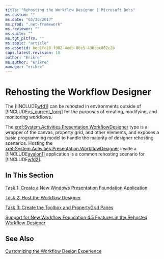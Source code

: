 ```yaml
---
title: "Rehosting the Workflow Designer | Microsoft Docs"
ms.custom: ""
ms.date: "03/30/2017"
ms.prod: ".net-framework"
ms.reviewer: ""
ms.suite: ""
ms.tgt_pltfrm: ""
ms.topic: "article"
ms.assetid: bec1fc28-f902-4edb-86c5-436cec802c2b
caps.latest.revision: 10
author: "Erikre"
ms.author: "erikre"
manager: "erikre"
---
```

# Rehosting the Workflow Designer
The [!INCLUDE[wfd1](../../../includes/wfd1-md.md)] can be rehosted in environments outside of [!INCLUDE[vs_current_long](../../../includes/vs-current-long-md.md)] for the purposes of creating, modifying, and monitoring workflows.  
  
 The <xref:System.Activities.Presentation.WorkflowDesigner> type is a wrapper of the canvas, property grid, and other elements, and exposes a basic programming model to handle the majority of designer rehosting scenarios. Hosting the <xref:System.Activities.Presentation.WorkflowDesigner> inside a [!INCLUDE[avalon1](../../../includes/avalon1-md.md)] application is a common rehosting scenario for [!INCLUDE[wfd2](../../../includes/wfd2-md.md)].  
  
## In This Section  
 [Task 1: Create a New Windows Presentation Foundation Application](../../../docs/framework/windows-workflow-foundation/task-1-create-a-new-wpf-app.md)  
  
 [Task 2: Host the Workflow Designer](../../../docs/framework/windows-workflow-foundation/task-2-host-the-workflow-designer.md)  
  
 [Task 3: Create the Toolbox and PropertyGrid Panes](../../../docs/framework/windows-workflow-foundation/task-3-create-the-toolbox-and-propertygrid-panes.md)  
  
 [Support for New Workflow Foundation 4.5 Features in the Rehosted Workflow Designer](../../../docs/framework/windows-workflow-foundation/wf-features-in-the-rehosted-workflow-designer.md)  
  
## See Also  
 [Customizing the Workflow Design Experience](../../../docs/framework/windows-workflow-foundation/customizing-the-workflow-design-experience.md)